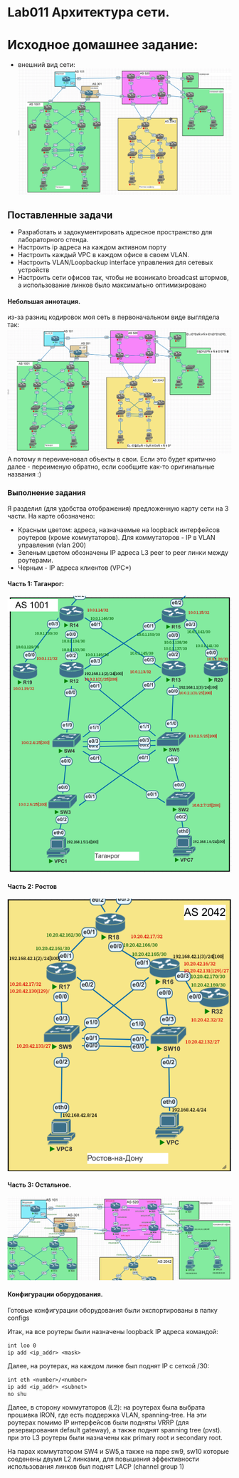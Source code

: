 # Lab011 Архитектура сети. 

# Исходное домашнее задание:
- внешний вид сети:
![start](start.png)

## Поставленные задачи
- Разработать и задокументировать адресное пространство для лабораторного стенда.
- Настроить ip адреса на каждом активном порту
- Настроить каждый VPC в каждом офисе в своем VLAN.
- Настроить VLAN/Loopbackup interface управления для сетевых устройств
- Настроить сети офисов так, чтобы не возникало broadcast штормов, а использование линков было максимально оптимизировано

#### Небольшая аннотация.
из-за разниц кодировок моя сеть в первоначальном виде выглядела так:
![start_raw](start_raw.png)
А потому я переименовал объекты в свои. Если это будет критично далее - переименую обратно, если сообщите как-то оригинальные названия :)

### Выполнение задания
Я разделил (для удобства отображения) предложенную карту сети на 3 части.
На карте обозначено:
- Красным цветом:  адреса, назначаемые на loopback интерфейсов роутеров (кроме коммутаторов). Для коммутаторов - IP в VLAN управления (vlan 200)
- Зеленым цветом обозначены IP адреса L3 peer to peer линки между роутерами.
- Черным - IP адреса клиентов (VPC*)

#### Часть 1: Таганрог:
![taganrog](taganrog.png)

#### Часть 2: Ростов
![rostov](rostov.png)

#### Часть 3: Остальное.
![other](other2.png)

#### Конфигурации оборудования.
Готовые конфигурации оборудования были экспортированы в папку configs

Итак, на все роутеры были назначены loopback IP адреса командой:
```
int loo 0 
ip add <ip_addr> <mask>
```
Далее, на роутерах, на каждом линке был поднят IP с сеткой /30:
```
int eth <number>/<number>
ip add <ip_addr> <subnet>
no shu
```
Далее,  в сторону коммутаторов (L2): на роутерах была выбрата прошивка IRON, где есть поддержка VLAN, spanning-tree.
На эти роутерах помимо IP интерфейсов были подняты VRRP (для резервирования default gateway), а также поднят spanning tree (pvst). при это L3 роутеры были назначены как primary root и secondary root.

На парах коммутатором SW4 и SW5,а также на паре sw9, sw10 которые соеденены двумя L2 линками, для повышения эффективности использования линков был поднят LACP (channel group 1)

 
